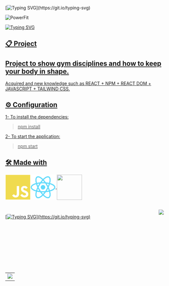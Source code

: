  [![Typing SVG](https://readme-typing-svg.herokuapp.com/?color=FF0000&size=35&center=true&vCenter=true&width=1000&lines=PowerFit+🏋🏽‍♂️;)](https://git.io/typing-svg)
 
 ![PowerFit](https://github.com/Ronald-02/PowerFit/assets/112557309/3d568fe1-25db-4e53-bba8-8366cf201505)


 <a href="https://power-fit-two.vercel.app">![Typing SVG](https://readme-typing-svg.herokuapp.com/?color=FF0000&size=35&center=true&vCenter=true&width=1000&lines=Look+Here;)
 ## 📋 Project

## Project to show gym disciplines and how to keep your body in shape.

Acquired and new knowledge such as REACT + NPM + REACT DOM + JAVASCRIPT + TAILWIND CSS.

## ⚙ Configuration

1- To install the dependencies:

> npm install

2- To start the application:

> npm start


## 🛠️ Made with
<img align="center" height="80" width="80" src="https://raw.githubusercontent.com/devicons/devicon/master/icons/javascript/javascript-plain.svg"><img align="center"  height="80" width="80" src="https://raw.githubusercontent.com/devicons/devicon/master/icons/react/react-original.svg">
<img align="center" height="80" width="80" src="https://github.com/Ronald-02/PowerFit/assets/112557309/482d6995-fc12-4673-946e-2510b9d4c1f9">

<br>

  <table>
  <tr>
    <td>
      <img src="https://github.com/ronald-02.png" width="300px" />
    </td>

<img align="right" height="200" src="https://github.com/Ronald-02/PowerFit/assets/112557309/260dd0f1-f416-47bc-8b9d-a8c9bf5c862e">

[![Typing SVG](https://readme-typing-svg.herokuapp.com/?color=FF0000&size=35&center=true&vCenter=true&width=1000&lines=Made+For+Ronald+Da+Silva;)](https://git.io/typing-svg)


